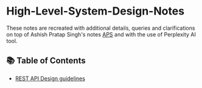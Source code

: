 # High-Level-System-Design-Notes

These notes are recreated with additional details, queries and clarifications on top of Ashish Pratap Singh's notes [APS](https://github.com/ashishps1/awesome-system-design-resources?tab=readme-ov-file) and with the use of Perplexity AI tool.

## 📚 Table of Contents

- [REST API Design guidelines](./starter-key-concepts/rest-api-design.md)
